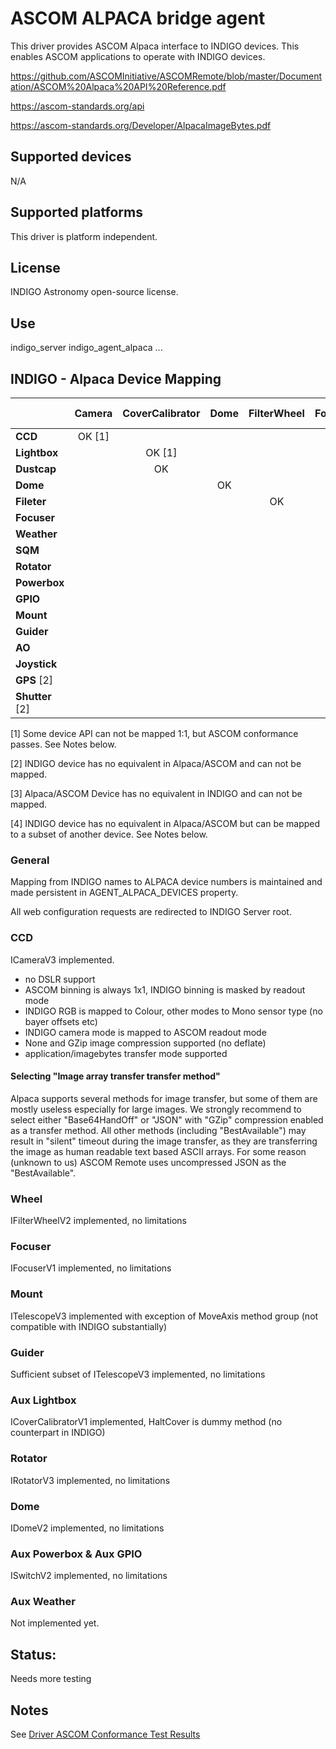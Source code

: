 # ASCOM ALPACA bridge agent

This driver provides ASCOM Alpaca interface to INDIGO devices. This enables ASCOM applications to operate with INDIGO devices.

https://github.com/ASCOMInitiative/ASCOMRemote/blob/master/Documentation/ASCOM%20Alpaca%20API%20Reference.pdf

https://ascom-standards.org/api

https://ascom-standards.org/Developer/AlpacaImageBytes.pdf

## Supported devices

N/A

## Supported platforms

This driver is platform independent.

## License

INDIGO Astronomy open-source license.

## Use

indigo_server indigo_agent_alpaca ...

## INDIGO - Alpaca Device Mapping

|               | Camera | CoverCalibrator | Dome | FilterWheel | Focuser | ObservingConditions | Rotator | SafetyMonitor [3] | Switch | Telescope |
|---------------|:------:|:---------------:|:----:|:-----------:|:-------:|:-------------------:|:-------:|:-----------------:|:------:|:---------:|
| **CCD**       | OK [1] |                 |      |             |         |                     |         |                   |        |           |
| **Lightbox**  |        | OK [1]          |      |             |         |                     |         |                   |        |           |
| **Dustcap**   |        | OK              |      |             |         |                     |         |                   |        |           |
| **Dome**      |        |                 |  OK  |             |         |                     |         |                   |        |           |
| **Fileter**   |        |                 |      |     OK      |         |                     |         |                   |        |           |
| **Focuser**   |        |                 |      |             |    OK   |                     |         |                   |        |           |
| **Weather**   |        |                 |      |             |         |       Not Ready     |         |                   |        |           |
| **SQM**       |        |                 |      |             |         |       Not Ready     |         |                   |        |           |
| **Rotator**   |        |                 |      |             |         |                     |   OK    |                   |        |           |
| **Powerbox**  |        |                 |      |             |         |                     |         |                   |   OK   |           |
| **GPIO**      |        |                 |      |             |         |                     |         |                   |   OK   |           |
| **Mount**     |        |                 |      |             |         |                     |         |                   |        |    OK     |
| **Guider**    |        |                 |      |             |         |                     |         |                   |        |   OK [4]  |
| **AO**        |        |                 |      |             |         |                     |         |                   |        | Not Ready |
| **Joystick**  |        |                 |      |             |         |                     |         |                   |        | Not Ready |
| **GPS** [2]   |        |                 |      |             |         |                     |         |                   |        |           |
| **Shutter** [2]  |     |                 |      |             |         |                     |         |                   |        |           |

[1] Some device API can not be mapped 1:1, but ASCOM conformance passes. See Notes below.

[2] INDIGO device has no equivalent in Alpaca/ASCOM and can not be mapped.

[3] Alpaca/ASCOM Device has no equivalent in INDIGO and can not be mapped.

[4] INDIGO device has no equivalent in Alpaca/ASCOM but can be mapped to a subset of another device. See Notes below.


### General

Mapping from INDIGO names to ALPACA device numbers is maintained and made persistent in AGENT_ALPACA_DEVICES property.

All web configuration requests are redirected to INDIGO Server root.

### CCD

ICameraV3 implemented.

* no DSLR support
* ASCOM binning is always 1x1, INDIGO binning is masked by readout mode
* INDIGO RGB is mapped to Colour, other modes to Mono sensor type (no bayer offsets etc)
* INDIGO camera mode is mapped to ASCOM readout mode
* None and GZip image compression supported (no deflate)
* application/imagebytes transfer mode supported

#### Selecting "Image array transfer transfer method"
Alpaca supports several methods for image transfer, but some of them are mostly useless especially for large images.
We strongly recommend to select either "Base64HandOff" or "JSON" with "GZip" compression enabled as a transfer method.
All other methods (including "BestAvailable") may result in "silent" timeout during the image transfer, as they are transferring
the image as human readable text based ASCII arrays. For some reason (unknown to us) ASCOM Remote uses uncompressed JSON as the "BestAvailable".

### Wheel

IFilterWheelV2 implemented, no limitations

### Focuser

IFocuserV1 implemented, no limitations

### Mount

ITelescopeV3 implemented with exception of MoveAxis method group (not compatible with INDIGO substantially)

### Guider

Sufficient subset of ITelescopeV3 implemented, no limitations

### Aux Lightbox

ICoverCalibratorV1 implemented, HaltCover is dummy method (no counterpart in INDIGO)

### Rotator

IRotatorV3 implemented, no limitations

### Dome

IDomeV2 implemented, no limitations

### Aux Powerbox & Aux GPIO
ISwitchV2 implemented, no limitations

### Aux Weather
Not implemented yet.

## Status:
Needs more testing

## Notes

See [Driver ASCOM Conformance Test Results](ASCOM_CONFORMANCE.txt)
